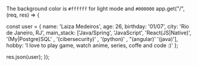 The background color is `#ffffff` for light mode and `#000000` app.get("/", (req, res) => {

  const user = {
    name: 'Laiza Medeiros',
    age: 26,
    birthday: '01/07',
    city: 'Rio de Janeiro, RJ',
    main_stack: ['Java/Spring', 'JavaScript', 'React(JS|Native)', '(My|Postgre)SQL' , '(cibersecurity)' , '(python)' , "(angular)' '(java)'],
    hobby: 'I love to play game, watch anime, series, coffe and code :)'
  };
  
  res.json(user);
});
